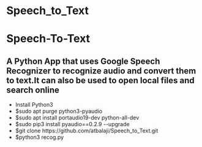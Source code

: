 # Speech_to_Text
# Speech-To-Text
<h2>A Python App that uses Google Speech Recognizer to recognize audio and convert them to text.It can also be used to open local files and search online</h2>
<ul>
  <li>Install Python3 </li>
  <li>$sudo apt purge python3-pyaudio</li>
  <li>$sudo apt install portaudio19-dev python-all-dev</li>
  <li>$sudo pip3 install pyaudio==0.2.9 --upgrade</li>
  <li>$git clone https://github.com/atbalaji/Speech_to_Text.git</li>
  <li>$python3 recog.py</li>
</ul>
